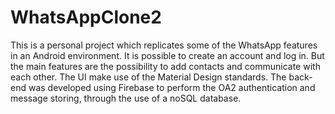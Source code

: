 # WhatsAppClone2

This is a personal project which replicates some of the WhatsApp features in an Android environment. 
It is possible to create an account and log in. But the main features are the possibility to add contacts and communicate with each other. 
The UI make use of the Material Design standards.
The back-end was developed using Firebase to perform the OA2 authentication and message storing, through the use of a noSQL database.
